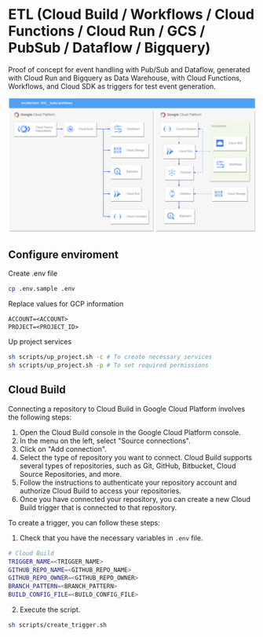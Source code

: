 # ETL (Cloud Build / Workflows / Cloud Functions / Cloud Run / GCS / PubSub / Dataflow / Bigquery)

Proof of concept for event handling with Pub/Sub and Dataflow, generated with Cloud Run and Bigquery as Data Warehouse, with Cloud Functions, Workflows, and Cloud SDK as triggers for test event generation.

![architecture](./docs/architecture.png)


## Configure enviroment

Create .env file
```bash
cp .env.sample .env
```

Replace values for GCP information
```
ACCOUNT=<ACCOUNT>
PROJECT=<PROJECT_ID>
```

Up project services
```bash
sh scripts/up_project.sh -c # To create necessary services
sh scripts/up_project.sh -p # To set required permissions
```


## Cloud Build
Connecting a repository to Cloud Build in Google Cloud Platform involves the following steps:

1. Open the Cloud Build console in the Google Cloud Platform console.
2. In the menu on the left, select "Source connections".
3. Click on "Add connection".
4. Select the type of repository you want to connect. Cloud Build supports several types of repositories, such as Git, GitHub, Bitbucket, Cloud Source Repositories, and more.
5. Follow the instructions to authenticate your repository account and authorize Cloud Build to access your repositories.
6. Once you have connected your repository, you can create a new Cloud Build trigger that is connected to that repository.


To create a trigger, you can follow these steps:

1. Check that you have the necessary variables in `.env` file.
```bash
# Cloud Build
TRIGGER_NAME=<TRIGGER_NAME>
GITHUB_REPO_NAME=<GITHUB_REPO_NAME>
GITHUB_REPO_OWNER=<GITHUB_REPO_OWNER>
BRANCH_PATTERN=<BRANCH_PATTERN>
BUILD_CONFIG_FILE=<BUILD_CONFIG_FILE>
```

2. Execute the script.
```bash
sh scripts/create_trigger.sh
```
